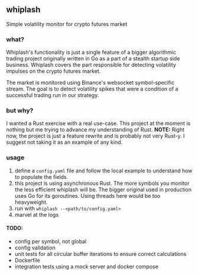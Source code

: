 ## whiplash
Simple volatility monitor for crypto futures market

### what?
Whiplash's functionality is just a single feature of a bigger algorithmic trading project originally written in Go as a part of a stealth startup side business. Whiplash covers the part responsible for detecting volatility impulses on the crypto futures market.

The market is monitored using Binance's websocket symbol-specific stream. The goal is to detect volatility spikes that were a condition of a successful trading run in our strategy.

### but why?
I wanted a Rust exercise with a real use-case. This project at the moment is nothing but me trying to advance my understanding of Rust.
**NOTE:** Right now, the project is just a feature rewrite and is probably not very Rust-y. I suggest not taking it as an example of any kind.

### usage
1. define a `config.yaml` file and follow the local example to understand how to populate the fields.
2. this project is using asynchronous Rust. The more symbols you monitor the less efficient whiplash will be. The bigger original used in production uses Go for its goroutines. Using threads here would be too heavyweight.
3. run with `whiplash --<path/to/config.yaml>`
4. marvel at the logs

#### TODO:
- config per symbol, not global
- config validation
- unit tests for all circular buffer iterations to ensure correct calculations
- Dockerfile
- integration tests using a mock server and docker compose